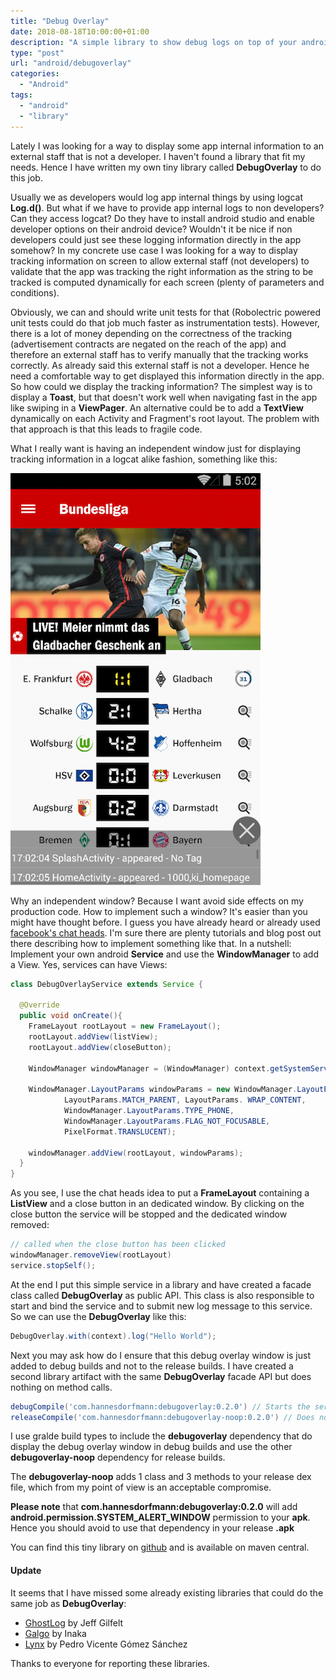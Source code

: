 ```yaml
---
title: "Debug Overlay"
date: 2018-08-18T10:00:00+01:00
description: "A simple library to show debug logs on top of your android app"
type: "post"
url: "android/debugoverlay"
categories: 
  - "Android"
tags:
  - "android"
  - "library"
---
```


Lately I was looking for a way to display some app internal information to an external staff  that is not a developer. I haven't found a library that fit my needs. Hence I have written my own tiny library called **DebugOverlay** to do this job.

Usually we as developers would log app internal things by using logcat **Log.d()**. But what if we have to provide app internal logs to non developers? Can they access logcat? Do they have to install android studio and enable developer options on their android device? Wouldn't it be nice if non developers could just see these logging information directly in the app somehow?
In my concrete use case I was looking for a way to display tracking information on screen to allow external staff (not developers) to validate that the app was tracking the right information as the string to be tracked is computed dynamically for each screen (plenty of parameters and conditions).

Obviously, we can and should write unit tests for that (Robolectric powered unit tests could do that job much faster as instrumentation tests). However, there is a lot of money depending on the correctness of the tracking (advertisement contracts are negated on the reach of the app) and therefore an external staff has to verify manually that the tracking works correctly. As already said this external staff is not a developer. Hence he need a comfortable way to get displayed this information directly in the app. So how could we display the tracking information? The simplest way is to display a **Toast**, but that doesn't work well when navigating fast in the app like swiping in a **ViewPager**. An alternative could be to add a **TextView** dynamically on each Activity and Fragment's root layout. The problem with that approach is that this leads to fragile code.

What I really want is having an independent window just for displaying tracking information in a logcat alike fashion, something like this:

![Debug Overlay](/images/debugoverlay.png)

 Why an independent window? Because I want avoid side effects on my production code. How to implement such a window? It's easier than you might have thought before. I guess you have already heard or already used [facebook's chat heads](https://www.facebook.com/help/android-app/101495056700254?rdrhc). I'm sure there are plenty tutorials and blog post out there describing how to implement something like that. In a nutshell: Implement your own android **Service** and use the **WindowManager** to add a View. Yes, services can have Views:

```java
class DebugOverlayService extends Service {

  @Override
  public void onCreate(){
    FrameLayout rootLayout = new FrameLayout();
    rootLayout.addView(listView);
    rootLayout.addView(closeButton);

    WindowManager windowManager = (WindowManager) context.getSystemService(Context.WINDOW_SERVICE);

    WindowManager.LayoutParams windowParams = new WindowManager.LayoutParams(
            LayoutParams.MATCH_PARENT, LayoutParams. WRAP_CONTENT,
            WindowManager.LayoutParams.TYPE_PHONE,
            WindowManager.LayoutParams.FLAG_NOT_FOCUSABLE,
            PixelFormat.TRANSLUCENT);

    windowManager.addView(rootLayout, windowParams);
  }
}
```

As you see, I use the chat heads idea to put a **FrameLayout** containing a **ListView** and a close button in an dedicated window. By clicking on the close button the service will be stopped and the dedicated window removed:

```java
// called when the close button has been clicked
windowManager.removeView(rootLayout)
service.stopSelf();
```

At the end I put this simple service in a library and have created a facade class called **DebugOverlay** as public API. This class is also responsible to start and bind the service and to submit new log message to this service. So we can use the **DebugOverlay** like this:

```java
DebugOverlay.with(context).log("Hello World");
```

Next you may ask how do I ensure that this debug overlay window is just added to debug builds and not to the release builds. I have created a second library artifact with the same **DebugOverlay** facade API but does nothing on method calls.

```groovy
debugCompile('com.hannesdorfmann:debugoverlay:0.2.0') // Starts the service and displays the overlay
releaseCompile('com.hannesdorfmann:debugoverlay-noop:0.2.0') // Does nothing
```

I use gralde build types to include the **debugoverlay** dependency that do display the debug overlay window in debug builds and use the other **debugoverlay-noop** dependency for release builds.

The **debugoverlay-noop** adds 1 class and 3 methods to your release dex file, which from my point of view is an acceptable compromise.

**Please note** that **com.hannesdorfmann:debugoverlay:0.2.0** will add **android.permission.SYSTEM_ALERT_WINDOW** permission to your **apk**. Hence you should avoid to use that dependency in your release **.apk**

You can find this tiny library on [github](https://github.com/sockeqwe/debugoverlay) and is available on maven central.

#### Update
It seems that I have missed some already existing libraries that could do the same job as **DebugOverlay**:

  - [GhostLog](https://github.com/jgilfelt/GhostLog) by Jeff Gilfelt
  - [Galgo](https://github.com/inaka/galgo) by Inaka
  - [Lynx](https://github.com/pedrovgs/Lynx) by Pedro Vicente Gómez Sánchez

Thanks to everyone for reporting these libraries.